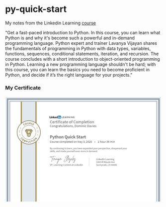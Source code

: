 # py-quick-start

My notes from the Linkedin Learning [course](https://www.linkedin.com/learning/python-quick-start)

"Get a fast-paced introduction to Python. In this course, you can learn what Python is and why it's become such a powerful and in-demand programming language. Python expert and trainer Lavanya Vijayan shares the fundamentals of programming in Python with data types, variables, functions, sequences, conditional statements, iteration, and recursion. The course concludes with a short introduction to object-oriented programming in Python. Learning a new programming language shouldn't be hard; with this course, you can learn the basics you need to become proficient in Python, and decide if it’s the right language for your projects."

### My Certificate

![Course Certificate](https://github.com/dominicdaviescodes/py-quick-start/blob/master/cert.JPG)


